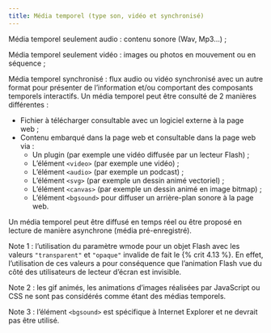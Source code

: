 ```yaml
---
title: Média temporel (type son, vidéo et synchronisé) 
---
```


Média temporel seulement audio : contenu sonore (Wav, Mp3…) ;

Média temporel seulement vidéo : images ou photos en mouvement ou en séquence
;

Média temporel synchronisé : flux audio ou vidéo synchronisé avec un autre
format pour présenter de l’information et/ou comportant des composants
temporels interactifs. Un média temporel peut être consulté de 2 manières
différentes :
* Fichier à télécharger consultable avec un logiciel externe à la page web ;
* Contenu embarqué dans la page web et consultable dans la page web via :
    * Un plugin (par exemple une vidéo diffusée par un lecteur Flash) ;
    * L’élément `<video>` (par exemple une vidéo) ; 
    * L’élément `<audio>` (par exemple un podcast) ; 
    * L’élément `<svg>` (par exemple un dessin animé vectoriel) ; 
    * L’élément `<canvas>` (par exemple un dessin animé en image bitmap) ; 
    * L’élément `<bgsound>` pour diffuser un arrière-plan sonore à la page web. 

Un média temporel peut être diffusé en temps réel ou être proposé en lecture
de manière asynchrone (média pré-enregistré).

Note 1 : l’utilisation du paramètre wmode pour un objet Flash avec les valeurs
`"transparent"` et `"opaque"` invalide de fait le {% crit 4.13 %}. En
effet, l’utilisation de ces valeurs a pour conséquence que l’animation Flash
vue du côté des utilisateurs de lecteur d’écran est invisible.

Note 2 : les gif animés, les animations d’images réalisées par JavaScript ou
CSS ne sont pas considérés comme étant des médias temporels.

Note 3 : l’élément `<bgsound>` est spécifique à Internet Explorer et ne
devrait pas être utilisé.

